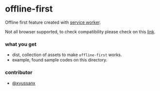 # offline-first
Offline first feature created with [service worker](https://developers.google.com/web/fundamentals/getting-started/primers/service-workers).

Not all browser supported, to check compatibility please check on this [link](http://caniuse.com/#feat=serviceworkers).

### what you get
- dist, collection of assets to make `offline-first` works.
- example, found sample codes on this directory.

### contributor
- [@xyussanx](https://twitter.com/xyussanx)




